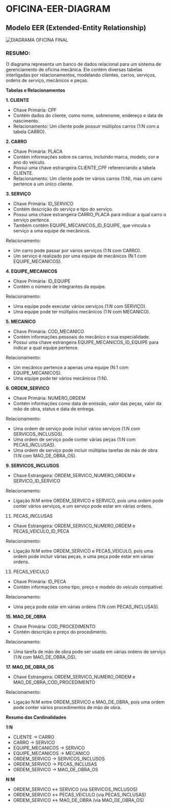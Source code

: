 # OFICINA-EER-DIAGRAM


<h2>Modelo EER (Extended-Entity Relationship)</h2>


![DIAGRAMA OFICINA FINAL](https://github.com/user-attachments/assets/815df665-bb25-401c-928d-4f3f2fb504cd)

<p>

<h3>RESUMO:</h3>

O diagrama representa um banco de dados relacional para um sistema de gerenciamento de oficina mecânica. Ele contém diversas tabelas interligadas por relacionamentos, modelando clientes, carros, serviços, ordens de serviço, mecânicos e peças.<br>



<b>Tabelas e Relacionamentos</b>

<b>1. CLIENTE</b>

- Chave Primária: CPF
- Contém dados do cliente, como nome, sobrenome, endereço e data de nascimento.
- Relacionamento: Um cliente pode possuir múltiplos carros (1:N com a tabela CARRO).
 
<b>2. CARRO</b>

- Chave Primária: PLACA
- Contém informações sobre os carros, incluindo marca, modelo, cor e ano do veículo.
- Possui uma chave estrangeira CLIENTE_CPF referenciando a tabela CLIENTE.
- Relacionamento: Um cliente pode ter vários carros (1:N), mas um carro pertence a um único cliente.

<b>3. SERVIÇO</b>

- Chave Primária: ID_SERVICO
- Contém descrição do serviço e tipo do serviço.
- Possui uma chave estrangeira CARRO_PLACA para indicar a qual carro o serviço pertence.
- Também contém EQUIPE_MECANICOS_ID_EQUIPE, que vincula o serviço a uma equipe de mecânicos.

Relacionamento:
- Um carro pode passar por vários serviços (1:N com CARRO).
- Um serviço é realizado por uma equipe de mecânicos (N:1 com EQUIPE_MECANICOS).

<b>4. EQUIPE_MECANICOS</b>

- Chave Primária: ID_EQUIPE
- Contém o número de integrantes da equipe.

Relacionamento:
- Uma equipe pode executar vários serviços (1:N com SERVIÇO).
- Uma equipe pode ter múltiplos mecânicos (1:N com MECANICO).

<b>5. MECANICO</b>

- Chave Primária: COD_MECANICO
- Contém informações pessoais do mecânico e sua especialidade.
- Possui uma chave estrangeira EQUIPE_MECANICOS_ID_EQUIPE para indicar a qual equipe pertence.
 
Relacionamento:
- Um mecânico pertence a apenas uma equipe (N:1 com EQUIPE_MECANICOS).
- Uma equipe pode ter vários mecânicos (1:N).

<b>6. ORDEM_SERVICO</b>
 
- Chave Primária: NUMERO_ORDEM
- Contém informações como data de emissão, valor das peças, valor da mão de obra, status e data de entrega.

Relacionamento:
- Uma ordem de serviço pode incluir vários serviços (1:N com SERVICOS_INCLUSOS).
- Uma ordem de serviço pode conter várias peças (1:N com PECAS_INCLUSAS).
- Uma ordem de serviço pode incluir múltiplas tarefas de mão de obra (1:N com MAO_DE_OBRA_OS).

<b>9. SERVICOS_INCLUSOS</b>
   
- Chave Estrangeira: ORDEM_SERVICO_NUMERO_ORDEM e SERVICO_ID_SERVICO

Relacionamento:
- Ligação N:M entre ORDEM_SERVICO e SERVICO, pois uma ordem pode conter vários serviços, e um serviço pode estar em várias ordens.

11. PECAS_INCLUSAS

- Chave Estrangeira: ORDEM_SERVICO_NUMERO_ORDEM e PECAS_VEICULO_ID_PECA

Relacionamento:
- Ligação N:M entre ORDEM_SERVICO e PECAS_VEICULO, pois uma ordem pode incluir várias peças, e uma peça pode estar em várias ordens.

13. PECAS_VEICULO

- Chave Primária: ID_PECA
- Contém informações como tipo, preço e modelo do veículo compatível.

Relacionamento:
- Uma peça pode estar em várias ordens (1:N com PECAS_INCLUSAS).

<b>15. MAO_DE_OBRA</b>

- Chave Primária: COD_PROCEDIMENTO
- Contém descrição e preço do procedimento.
  
Relacionamento:
- Uma tarefa de mão de obra pode ser usada em várias ordens de serviço (1:N com MAO_DE_OBRA_OS).
  
<b>17. MAO_DE_OBRA_OS</b>

- Chave Estrangeira: ORDEM_SERVICO_NUMERO_ORDEM e MAO_DE_OBRA_COD_PROCEDIMENTO
  
Relacionamento:
- Ligação N:M entre ORDEM_SERVICO e MAO_DE_OBRA, pois uma ordem pode conter vários procedimentos de mão de obra.


<b>Resumo das Cardinalidades</b>

<b>1:N</b>
- CLIENTE → CARRO
- CARRO → SERVICO
- EQUIPE_MECANICOS → SERVICO
- EQUIPE_MECANICOS → MECANICO
- ORDEM_SERVICO → SERVICOS_INCLUSOS
- ORDEM_SERVICO → PECAS_INCLUSAS
- ORDEM_SERVICO → MAO_DE_OBRA_OS
  
<b>N:M</b>

- ORDEM_SERVICO ↔ SERVICO (via SERVICOS_INCLUSOS)
- ORDEM_SERVICO ↔ PECAS_VEICULO (via PECAS_INCLUSAS)
- ORDEM_SERVICO ↔ MAO_DE_OBRA (via MAO_DE_OBRA_OS)
  
</p>
